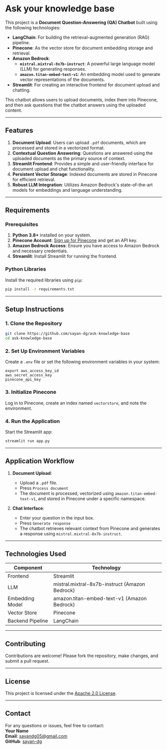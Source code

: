 # Ask your knowledge base

This project is a **Document Question-Answering (QA) Chatbot** built using the following technologies:  

- **LangChain**: For building the retrieval-augmented generation (RAG) pipeline.  
- **Pinecone**: As the vector store for document embedding storage and retrieval.  
- **Amazon Bedrock**:  
  - **`mistral.mixtral-8x7b-instruct`**: A powerful large language model (LLM) for generating responses.  
  - **`amazon.titan-embed-text-v1`**: An embedding model used to generate vector representations of the documents.  
- **Streamlit**: For creating an interactive frontend for document upload and chatting.  

This chatbot allows users to upload documents, index them into Pinecone, and then ask questions that the chatbot answers using the uploaded content.

---

## Features

1. **Document Upload**: Users can upload `.pdf` documents, which are processed and stored in a vectorized format.  
2. **Contextual Question Answering**: Questions are answered using the uploaded documents as the primary source of context.  
3. **Streamlit Frontend**: Provides a simple and user-friendly interface for document upload and chat functionality.  
4. **Persistent Vector Storage**: Indexed documents are stored in Pinecone for efficient retrieval.  
5. **Robust LLM Integration**: Utilizes Amazon Bedrock's state-of-the-art models for embeddings and language understanding.  

---

## Requirements

### Prerequisites

1. **Python 3.8+** installed on your system.  
2. **Pinecone Account**: [Sign up for Pinecone](https://www.pinecone.io/) and get an API key.  
3. **Amazon Bedrock Access**: Ensure you have access to Amazon Bedrock and necessary credentials.  
4. **Streamlit**: Install Streamlit for running the frontend.  

### Python Libraries

Install the required libraries using `pip`:

```bash
pip install -r requirements.txt
```

---

## Setup Instructions

### 1. Clone the Repository
```bash
git clone https://github.com/sayan-dg/ask-knowledge-base
cd ask-knowledge-base
```

### 2. Set Up Environment Variables

Create a `.env` file or set the following environment variables in your system:

```
export aws_access_key_id
aws_secret_access_key
pinecone_api_key
```

### 3. Initialize Pinecone
Log in to Pinecone, create an index named `vectorstore`, and note the environment.

### 4. Run the Application
Start the Streamlit app:

```bash
streamlit run app.py
```

---

## Application Workflow

1. **Document Upload**:  
   - Upload a `.pdf` file.
   - Press `Process document`
   - The document is processed, vectorized using `amazon.titan-embed-text-v1`, and stored in Pinecone under a specific namespace.  

2. **Chat Interface**:  
   - Enter your question in the input box.
   - Press `Generate response`  
   - The chatbot retrieves relevant context from Pinecone and generates a response using `mistral.mixtral-8x7b-instruct`.  

---

## Technologies Used

| Component                  | Technology                              |
|----------------------------|-----------------------------------------|
| Frontend                   | Streamlit                              |
| LLM                        | mistral.mixtral-8x7b-instruct (Amazon Bedrock) |
| Embedding Model            | amazon.titan-embed-text-v1 (Amazon Bedrock) |
| Vector Store               | Pinecone                               |
| Backend Pipeline           | LangChain                              |

---

## Contributing

Contributions are welcome! Please fork the repository, make changes, and submit a pull request.

---

## License

This project is licensed under the [Apache 2.0 License](https://www.apache.org/licenses/LICENSE-2.0).

---

## Contact

For any questions or issues, feel free to contact:  
**Your Name**  
**Email**: sayandg05@gmail.com  
**GitHub**: [sayan-dg](https://github.com/sayan-dg)